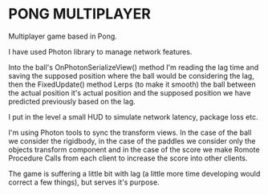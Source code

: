 # PONG MULTIPLAYER

Multiplayer game based in Pong.

I have used Photon library to manage network features.

Into the ball's OnPhotonSerializeView() method I'm reading the lag time and saving the supposed position where the ball would be considering the lag, then the FixedUpdate() method Lerps (to make it smooth) the ball between the actual position it's actual position and the supposed position we have predicted previously based on the lag.

I put in the level a small HUD to simulate network latency, package loss etc.

I'm using Photon tools to sync the transform views. In the case of the ball we consider the rigidbody, in the case of the paddles we consider only the objects transform component and in the case of the score we make Romote Procedure Calls from each client to increase the score into other clients.

The game is suffering a little bit with lag (a little more time developing would correct a few things), but serves it's purpose.